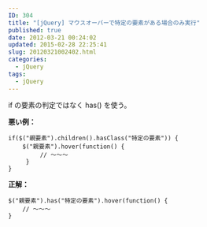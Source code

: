 ```yaml
---
ID: 304
title: "[jQuery] マウスオーバーで特定の要素がある場合のみ実行"
published: true
date: 2012-03-21 00:24:02
updated: 2015-02-28 22:25:41
slug: 20120321002402.html
categories:
  - jQuery
tags:
  - jQuery
---
```


if の要素の判定ではなく has() を使う。

<b>悪い例：</b>

```
if($("親要素").children().hasClass("特定の要素")) {
    $("親要素").hover(function() {
         // ～～～
     }
}
```

<b>正解：</b>

```
$("親要素").has("特定の要素").hover(function() {
    // ～～～
}
```
